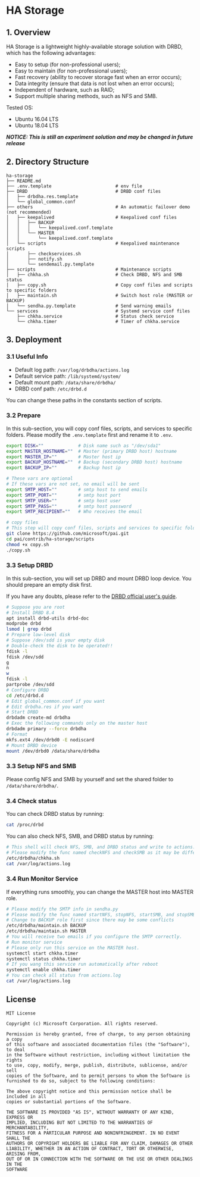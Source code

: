 # HA Storage

## 1. Overview
HA Storage is a lightweight highly-available storage solution with DRBD, which has the following advantages:
  
  - Easy to setup (for non-professional users);
  - Easy to maintain (for non-professional users);
  - Fast recovery (ability to recover storage fast when an error occurs);
  - Data integrity (ensure that data is not lost when an error occurs);
  - Independent of hardware, such as RAID;
  - Support multiple sharing methods, such as NFS and SMB.

Tested OS:
  - Ubuntu 16.04 LTS
  - Ubuntu 18.04 LTS

***NOTICE: This is still an experiment solution and may be changed in future release***

## 2. Directory Structure

```
ha-storage
├── README.md
├── .env.template                        # env file
├── DRBD                                 # DRBD conf files
│   ├── drbdha.res.template
│   └── global_common.conf
├── others                               # An automatic failover demo (not recommended)
│   ├── keepalived                       # Keepalived conf files
│   │   ├── BACKUP
│   │   │   └── keepalived.conf.template
│   │   └── MASTER
│   │       └── keepalived.conf.template
│   └── scripts                          # Keepalived maintenance scripts
│       ├── checkservices.sh
│       ├── notify.sh
│       └── sendemail.py.template
├── scripts                              # Maintenance scripts
│   ├── chkha.sh                         # Check DRBD, NFS and SMB status
│   ├── copy.sh                          # Copy conf files and scripts to specific folders
│   ├── maintain.sh                      # Switch host role (MASTER or BACKUP)
│   └── sendha.py.template               # Send warning emails
└── services                             # Systemd service conf files
    ├── chkha.service                    # Status check service
    └── chkha.timer                      # Timer of chkha.service
```

## 3. Deployment

### 3.1 Useful Info

  - Default log path: ```/var/log/drbdha/actions.log```
  - Default service path: ```/lib/systemd/system/```
  - Default mount path: ```/data/share/drbdha/```
  - DRBD conf path: ```/etc/drbd.d```

  You can change these paths in the constants section of scripts.

### 3.2 Prepare

In this sub-section, you will copy conf files, scripts, and services to specific folders. Please modify the ```.env.template``` first and rename it to ```.env```.

```sh
export DISK=""             # Disk name such as "/dev/sda1"
export MASTER_HOSTNAME=""  # Master (primary DRBD host) hostname
export MASTER_IP=""        # Master host ip
export BACKUP_HOSTNAME=""  # Backup (secondary DRBD host) hostname
export BACKUP_IP=""        # Backup host ip
```

```sh
# These vars are optional
# If these vars are not set, no email will be sent
export SMTP_HOST=""        # smtp host to send emails
export SMTP_PORT=""        # smtp host port
export SMTP_USER=""        # smtp host user
export SMTP_PASS=""        # smtp host password
export SMTP_RECIPIENT=""   # Who receives the email
```

```sh
# copy files
# This step will copy conf files, scripts and services to specific folder
git clone https://github.com/microsoft/pai.git
cd pai/contrib/ha-storage/scripts
chmod +x copy.sh
./copy.sh
```

### 3.3 Setup DRBD

In this sub-section, you will set up DRBD and mount DRBD loop device. You should prepare an empty disk first.

If you have any doubts, please refer to the [DRBD official user's guide](https://docs.linbit.com/docs/users-guide-8.4/).

```sh
# Suppose you are root
# Install DRBD 8.4
apt install drbd-utils drbd-doc
modprobe drbd
lsmod | grep drbd
# Prepare low-level disk
# Suppose /dev/sdd is your empty disk
# Double-check the disk to be operated!!
fdisk -l
fdisk /dev/sdd
g
n
w
fdisk -l
partprobe /dev/sdd
# Configure DRBD
cd /etc/drbd.d
# Edit global_common.conf if you want
# Edit drbdha.res if you want
# Start DRBD
drbdadm create-md drbdha
# Exec the following commands only on the master host
drbdadm primary --force drbdha
# Format
mkfs.ext4 /dev/drbd0 -E nodiscard
# Mount DRBD device
mount /dev/drbd0 /data/share/drbdha
```

### 3.3 Setup NFS and SMB

Please config NFS and SMB by yourself and set the shared folder to ```/data/share/drbdha/```.

### 3.4 Check status

You can check DRBD status by running:

```sh
cat /proc/drbd
```

You can also check NFS, SMB, and DRBD status by running:

```sh
# This shell will check NFS, SMB, and DRBD status and write to actions.log
# Please modify the func named checkNFS and checkSMB as it may be different from your environment.
/etc/drbdha/chkha.sh
cat /var/log/actions.log
```
### 3.4 Run Monitor Service

If everything runs smoothly, you can change the MASTER host into MASTER role.

```sh
# Please modify the SMTP info in sendha.py
# Please modify the func named startNFS, stopNFS, startSMB, and stopSMB as it may be different from your environment.
# Change to BACKUP role first since there may be some conflicts
/etc/drbdha/maintain.sh BACKUP
/etc/drbdha/maintain.sh MASTER
# You will receive two emails if you configure the SMTP correctly.
# Run monitor service
# Please only run this service on the MASTER host.
systemctl start chkha.timer
systemctl status chkha.timer
# If you wang this service run automatically after reboot
systemctl enable chkha.timer
# You can check all status from actions.log
cat /var/log/actions.log
```

## License

    MIT License

    Copyright (c) Microsoft Corporation. All rights reserved.

    Permission is hereby granted, free of charge, to any person obtaining a copy
    of this software and associated documentation files (the "Software"), to deal
    in the Software without restriction, including without limitation the rights
    to use, copy, modify, merge, publish, distribute, sublicense, and/or sell
    copies of the Software, and to permit persons to whom the Software is
    furnished to do so, subject to the following conditions:

    The above copyright notice and this permission notice shall be included in all
    copies or substantial portions of the Software.

    THE SOFTWARE IS PROVIDED "AS IS", WITHOUT WARRANTY OF ANY KIND, EXPRESS OR
    IMPLIED, INCLUDING BUT NOT LIMITED TO THE WARRANTIES OF MERCHANTABILITY,
    FITNESS FOR A PARTICULAR PURPOSE AND NONINFRINGEMENT. IN NO EVENT SHALL THE
    AUTHORS OR COPYRIGHT HOLDERS BE LIABLE FOR ANY CLAIM, DAMAGES OR OTHER
    LIABILITY, WHETHER IN AN ACTION OF CONTRACT, TORT OR OTHERWISE, ARISING FROM,
    OUT OF OR IN CONNECTION WITH THE SOFTWARE OR THE USE OR OTHER DEALINGS IN THE
    SOFTWARE
